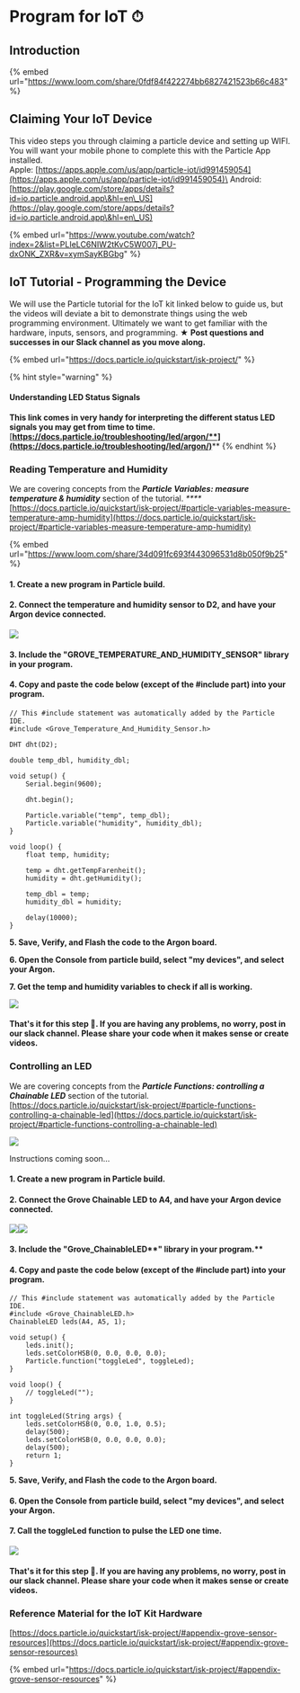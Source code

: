 # Program for IoT ⏱



## Introduction

{% embed url="https://www.loom.com/share/0fdf84f422274bb6827421523b66c483" %}

## Claiming Your IoT Device

This video steps you through claiming a particle device and setting up WIFI. You will want your mobile phone to complete this with the Particle App installed. \
Apple: [https://apps.apple.com/us/app/particle-iot/id991459054](https://apps.apple.com/us/app/particle-iot/id991459054)\
Android: [https://play.google.com/store/apps/details?id=io.particle.android.app\&hl=en\_US](https://play.google.com/store/apps/details?id=io.particle.android.app\&hl=en\_US)

{% embed url="https://www.youtube.com/watch?index=2&list=PLIeLC6NIW2tKvC5W007j_PU-dxONK_ZXR&v=xymSayKBGbg" %}

## IoT Tutorial - Programming the Device

We will use the Particle tutorial for the IoT kit linked below to guide us, but the videos will deviate a bit to demonstrate things using the web programming environment. Ultimately we want to get familiar with the hardware, inputs, sensors, and programming. ★ **Post questions and successes in our Slack channel as you move along.**

{% embed url="https://docs.particle.io/quickstart/isk-project/" %}

{% hint style="warning" %}
#### **Understanding LED Status Signals**

**This link comes in very handy for interpreting the different status LED signals you may get from time to time.** [**https://docs.particle.io/troubleshooting/led/argon/**](https://docs.particle.io/troubleshooting/led/argon/)****
{% endhint %}

### **Reading Temperature and Humidity**

We are covering concepts from the _**Particle Variables: measure temperature & humidity**_ section of the tutorial. _****_ [https://docs.particle.io/quickstart/isk-project/#particle-variables-measure-temperature-amp-humidity](https://docs.particle.io/quickstart/isk-project/#particle-variables-measure-temperature-amp-humidity)

{% embed url="https://www.loom.com/share/34d091fc693f443096531d8b050f9b25" %}

#### 1. Create a new program in Particle build.

#### 2. Connect the temperature and humidity sensor to D2, and have your Argon device connected.

![](<../../.gitbook/assets/image (6).png>)

#### 3. Include the "**GROVE\_TEMPERATURE\_AND\_HUMIDITY\_SENSOR" library in your program.**

#### 4. Copy and paste the code below (except of the #include part) into your program.

```arduino
// This #include statement was automatically added by the Particle IDE.
#include <Grove_Temperature_And_Humidity_Sensor.h>

DHT dht(D2);

double temp_dbl, humidity_dbl;

void setup() {
    Serial.begin(9600);

    dht.begin();
    
    Particle.variable("temp", temp_dbl);
    Particle.variable("humidity", humidity_dbl);
}

void loop() {
    float temp, humidity;

    temp = dht.getTempFarenheit();
    humidity = dht.getHumidity();

    temp_dbl = temp;
    humidity_dbl = humidity;

    delay(10000);
}
```

**5. Save, Verify, and Flash the code to the Argon board.**

**6. Open the Console from particle build, select "my devices", and select your Argon.**

**7. Get the temp and humidity variables to check if all is working.**

![](<../../.gitbook/assets/image (9).png>)

#### That's it for this step 🎉. If you are having any problems, no worry, post in our slack channel. Please share your code when it makes sense or create videos.

### Controlling an LED

We are covering concepts from the _**Particle Functions: controlling a Chainable LED**_ section of the tutorial. [https://docs.particle.io/quickstart/isk-project/#particle-functions-controlling-a-chainable-led](https://docs.particle.io/quickstart/isk-project/#particle-functions-controlling-a-chainable-led)

![](../../.gitbook/assets/vidComing.png)

Instructions coming soon...

#### 1. Create a new program in Particle build.

#### 2. Connect the Grove Chainable LED to A4, and have your Argon device connected.

![](<../../.gitbook/assets/image (10).png>)![](<../../.gitbook/assets/image (11).png>)

#### 3. Include the "Grove\_ChainableLED**" library in your program.**

#### 4. Copy and paste the code below (except of the #include part) into your program.

```arduino
// This #include statement was automatically added by the Particle IDE.
#include <Grove_ChainableLED.h>
ChainableLED leds(A4, A5, 1);

void setup() {
    leds.init();
    leds.setColorHSB(0, 0.0, 0.0, 0.0);
    Particle.function("toggleLed", toggleLed);
}

void loop() {
    // toggleLed("");
}

int toggleLed(String args) {
    leds.setColorHSB(0, 0.0, 1.0, 0.5);
    delay(500);
    leds.setColorHSB(0, 0.0, 0.0, 0.0);
    delay(500);
    return 1;
}    
```

**5. Save, Verify, and Flash the code to the Argon board.**

#### **6. Open the Console from particle build, select "my devices", and select your Argon.**

#### **7. Call the** toggleLed function to pulse the LED one time.

![](<../../.gitbook/assets/image (4).png>)

#### That's it for this step 🎉. If you are having any problems, no worry, post in our slack channel. Please share your code when it makes sense or create videos.

### Reference Material for the IoT Kit Hardware

[https://docs.particle.io/quickstart/isk-project/#appendix-grove-sensor-resources](https://docs.particle.io/quickstart/isk-project/#appendix-grove-sensor-resources)

{% embed url="https://docs.particle.io/quickstart/isk-project/#appendix-grove-sensor-resources" %}
